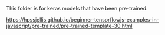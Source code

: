 This folder is for keras models that have been pre-trained.

https://hpssjellis.github.io/beginner-tensorflowjs-examples-in-javascript/pre-trained/pre-trained-template-30.html
